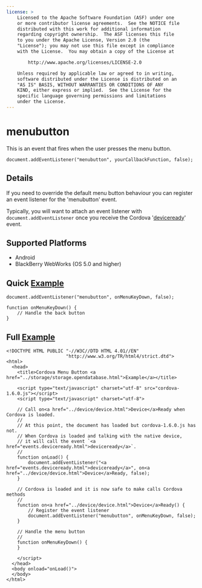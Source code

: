 ```yaml
---
license: >
    Licensed to the Apache Software Foundation (ASF) under one
    or more contributor license agreements.  See the NOTICE file
    distributed with this work for additional information
    regarding copyright ownership.  The ASF licenses this file
    to you under the Apache License, Version 2.0 (the
    "License"); you may not use this file except in compliance
    with the License.  You may obtain a copy of the License at

        http://www.apache.org/licenses/LICENSE-2.0

    Unless required by applicable law or agreed to in writing,
    software distributed under the License is distributed on an
    "AS IS" BASIS, WITHOUT WARRANTIES OR CONDITIONS OF ANY
    KIND, either express or implied.  See the License for the
    specific language governing permissions and limitations
    under the License.
---
```


menubutton
===========

This is an event that fires when the user presses the menu button.

    document.addEventListener("menubutton", yourCallbackFunction, false);

Details
-------

If you need to override the default menu button behaviour you can register an event listener for the 'menubutton' event.

Typically, you will want to attach an event listener with `document.addEventListener` once you receive the Cordova '<a href="events.deviceready.html">deviceready</a>' event.

Supported Platforms
-------------------

- Android
- BlackBerry WebWorks (OS 5.0 and higher)

Quick <a href="../storage/storage.opendatabase.html">Example</a>
-------------

    document.addEventListener("menubutton", onMenuKeyDown, false);

    function onMenuKeyDown() {
        // Handle the back button
    }

Full <a href="../storage/storage.opendatabase.html">Example</a>
------------

    <!DOCTYPE HTML PUBLIC "-//W3C//DTD HTML 4.01//EN"
                          "http://www.w3.org/TR/html4/strict.dtd">
    <html>
      <head>
        <title>Cordova Menu Button <a href="../storage/storage.opendatabase.html">Example</a></title>

        <script type="text/javascript" charset="utf-8" src="cordova-1.6.0.js"></script>
        <script type="text/javascript" charset="utf-8">

        // Call on<a href="../device/device.html">Device</a>Ready when Cordova is loaded.
        //
        // At this point, the document has loaded but cordova-1.6.0.js has not.
        // When Cordova is loaded and talking with the native device,
        // it will call the event `<a href="events.deviceready.html">deviceready</a>`.
        //
        function onLoad() {
            document.addEventListener("<a href="events.deviceready.html">deviceready</a>", on<a href="../device/device.html">Device</a>Ready, false);
        }

        // Cordova is loaded and it is now safe to make calls Cordova methods
        //
        function on<a href="../device/device.html">Device</a>Ready() {
            // Register the event listener
            document.addEventListener("menubutton", onMenuKeyDown, false);
        }

        // Handle the menu button
        //
        function onMenuKeyDown() {
        }

        </script>
      </head>
      <body onload="onLoad()">
      </body>
    </html>
